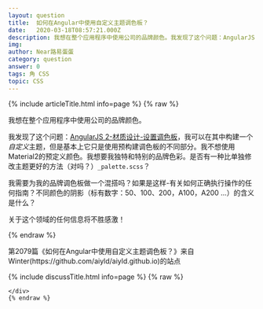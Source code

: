 ```yaml
---
layout: question
title:  如何在Angular中使用自定义主题调色板？
date:   2020-03-18T08:57:21.000Z
description: 我想在整个应用程序中使用公司的品牌颜色。我发现了这个问题：AngularJS 2-材质设计-设置调色板，我可以在其中构建一个自定义主题，但是基本上它只...
img: 
author: Near路易蛋蛋
category: question
answer: 0
tags: 角 CSS
topic: CSS
---
```

<div class="article-root">
  <div class="article">
    {% include articleTitle.html info=page %}
    {% raw %}
    <div class="article-content"><p><font style="vertical-align: inherit;"><font style="vertical-align: inherit;">我想在整个应用程序中使用公司的品牌颜色。</font></font></p>

<p><font style="vertical-align: inherit;"><font style="vertical-align: inherit;">我发现了这个问题：</font></font><a href="https://stackoverflow.com/questions/37268999/angularjs-2-material-design-set-color-palette"><font style="vertical-align: inherit;"><font style="vertical-align: inherit;">AngularJS 2-材质设计-设置调色板</font></font></a><font style="vertical-align: inherit;"><font style="vertical-align: inherit;">，我可以在其中构建一个</font></font><em><font style="vertical-align: inherit;"><font style="vertical-align: inherit;">自定义</font></font></em><font style="vertical-align: inherit;"><font style="vertical-align: inherit;">主题，但是基本上它只是使用预构建调色板的不同部分。</font><font style="vertical-align: inherit;">我不想使用Material2的预定义颜色。</font><font style="vertical-align: inherit;">我想要我独特和特别的品牌色彩。</font><font style="vertical-align: inherit;">是否有一种比单独修改主题更好的方法（对吗？）</font></font><code>_palette.scss</code><font style="vertical-align: inherit;"><font style="vertical-align: inherit;">？</font></font></p>

<p><font style="vertical-align: inherit;"><font style="vertical-align: inherit;">我需要为我的品牌调色板做一个混搭吗？</font><font style="vertical-align: inherit;">如果是这样-有关如何正确执行操作的任何指南？</font><font style="vertical-align: inherit;">不同颜色的阴影（标有数字：50、100、200，A100，A200 ...）的含义是什么？</font></font></p>

<p><font style="vertical-align: inherit;"><font style="vertical-align: inherit;">关于这个领域的任何信息将不胜感激！</font></font></p></div>
    {% endraw %}
  </div>
  <p class="winter_mark">第2079篇《如何在Angular中使用自定义主题调色板？》来自Winter(https://github.com/aiyld/aiyld.github.io)的站点</p>
  <div class="discuss-wrapper">
    {% include discussTitle.html info=page %}
    {% raw %}
    <div class="discuss-list">
    
    </div>
    {% endraw %}
  </div>
<div>
